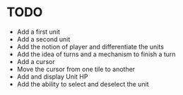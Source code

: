# TODO

- Add a first unit
- Add a second unit
- Add the notion of player and differentiate the units
- Add the idea of turns and a mechanism to finish a turn
- Add a cursor
- Move the cursor from one tile to another
- Add and display Unit HP
- Add the ability to select and deselect the unit

